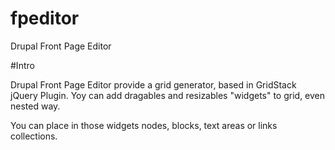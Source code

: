 # fpeditor
Drupal Front Page Editor

#Intro

Drupal Front Page Editor provide a grid generator, based in GridStack jQuery Plugin. Yoy can add dragables and resizables "widgets" to grid,  even nested way.

You can place in those widgets nodes, blocks, text areas or links collections.
